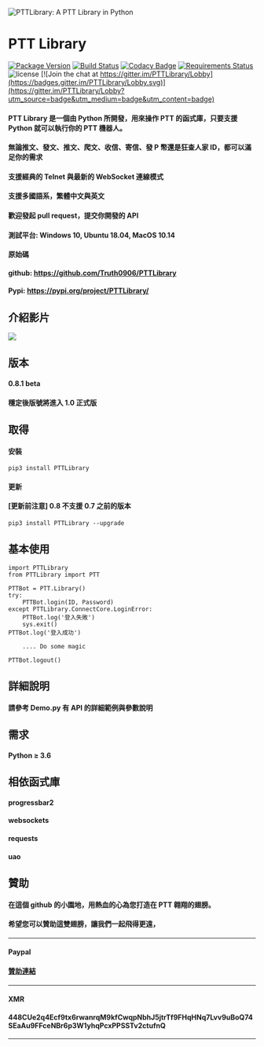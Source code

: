 ![PTTLibrary: A PTT Library in Python](https://i.imgur.com/B1kIMgR.png)
# PTT Library
[![Package Version](https://img.shields.io/pypi/v/PTTLibrary.svg)](https://pypi.python.org/pypi/PTTLibrary)
[![Build Status](https://travis-ci.org/Truth0906/PTTLibrary.svg?branch=master)](https://travis-ci.org/Truth0906/PTTLibrary)
[![Codacy Badge](https://api.codacy.com/project/badge/grade/8f2eee1a277d499f95dfd5ee46094fdf)](https://www.codacy.com/app/hunkim/TensorFlow-Tutorials)
[![Requirements Status](https://requires.io/github/Truth0906/PTTLibrary/requirements.svg?branch=master)](https://requires.io/github/Truth0906/PTTLibrary/requirements/?branch=master)
![license](https://img.shields.io/github/license/mashape/apistatus.svg)
[![Join the chat at https://gitter.im/PTTLibrary/Lobby](https://badges.gitter.im/PTTLibrary/Lobby.svg)](https://gitter.im/PTTLibrary/Lobby?utm_source=badge&utm_medium=badge&utm_content=badge)

#### PTT Library 是一個由 Python 所開發，用來操作 PTT 的函式庫，只要支援 Python 就可以執行你的 PTT 機器人。
#### 無論推文、發文、推文、爬文、收信、寄信、發 P 幣還是狂查人家 ID，都可以滿足你的需求
#### 支援經典的 Telnet 與最新的 WebSocket 連線模式
#### 支援多國語系，繁體中文與英文
#### 歡迎發起 pull request，提交你開發的 API
#### 測試平台: Windows 10, Ubuntu 18.04, MacOS 10.14
#### 原始碼
#### github: https://github.com/Truth0906/PTTLibrary
#### Pypi: https://pypi.org/project/PTTLibrary/

## 介紹影片

[![](http://img.youtube.com/vi/ng48ITuePlg/0.jpg)](http://www.youtube.com/watch?v=ng48ITuePlg "")

版本
-------------------
#### 0.8.1 beta
#### 穩定後版號將進入 1.0 正式版

取得
-------------------
#### 安裝
```
pip3 install PTTLibrary
```
#### 更新
#### [更新前注意] 0.8 不支援 0.7 之前的版本
```
pip3 install PTTLibrary --upgrade
```

基本使用
-------------------
```
import PTTLibrary
from PTTLibrary import PTT

PTTBot = PTT.Library()
try:
    PTTBot.login(ID, Password)
except PTTLibrary.ConnectCore.LoginError:
    PTTBot.log('登入失敗')
    sys.exit()
PTTBot.log('登入成功')

    .... Do some magic

PTTBot.logout()
```

詳細說明
-------------------
#### 請參考 Demo.py 有 API 的詳細範例與參數說明

需求
-------------------
#### Python ≥ 3.6

相依函式庫
-------------------
#### progressbar2
#### websockets
#### requests
#### uao

贊助
-------------------
#### 在這個 github 的小園地，用熱血的心為您打造在 PTT 翱翔的翅膀。
#### 希望您可以贊助這雙翅膀，讓我們一起飛得更遠，
-------------------
#### Paypal
#### [贊助連結](http://paypal.me/CodingMan)
-------------------
#### XMR
#### 448CUe2q4Ecf9tx6rwanrqM9kfCwqpNbhJ5jtrTf9FHqHNq7Lvv9uBoQ74SEaAu9FFceNBr6p3W1yhqPcxPPSSTv2ctufnQ
-------------------
